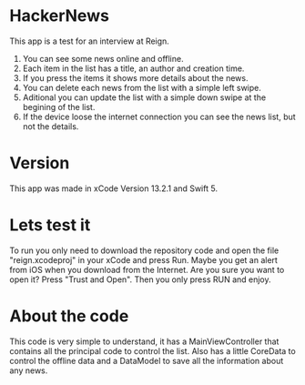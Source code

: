 # HackerNews
This app is a test for an interview at Reign.

1. You can see some news online and offline.
2. Each item in the list has a title, an author and creation time.
3. If you press the items it shows more details about the news.
4. You can delete each news from the list with a simple left swipe.
5. Aditional you can update the list with a simple down swipe at the begining of the list.
6. If the device loose the internet connection you can see the news list, but not the details.

# Version
This app was made in xCode Version 13.2.1 and Swift 5.

# Lets test it
To run you only need to download the repository code and open the file "reign.xcodeproj" in your xCode and press Run. Maybe you get an alert from iOS when you download from the Internet. Are you sure you want to open it? Press "Trust and Open". Then you only press RUN and enjoy.

# About the code
This code is very simple to understand, it has a MainViewController that contains all the principal code to control the list.
Also has a little CoreData to control the offline data and a DataModel to save all the information about any news.
